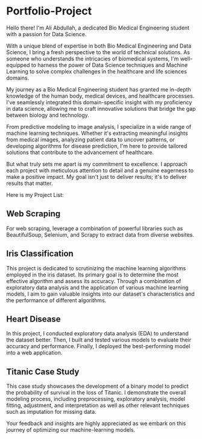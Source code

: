 # Portfolio-Project

Hello there! I'm Ali Abdullah, a dedicated Bio Medical Engineering student with a passion for Data Science.

With a unique blend of expertise in both Bio Medical Engineering and Data Science, I bring a fresh perspective to the world of technical solutions. As someone who understands the intricacies of biomedical systems, I'm well-equipped to harness the power of Data Science techniques and Machine Learning to solve complex challenges in the healthcare and life sciences domains.

My journey as a Bio Medical Engineering student has granted me in-depth knowledge of the human body, medical devices, and healthcare processes. I've seamlessly integrated this domain-specific insight with my proficiency in data science, allowing me to craft innovative solutions that bridge the gap between biology and technology.

From predictive modeling to image analysis, I specialize in a wide range of machine learning techniques. Whether it's extracting meaningful insights from medical images, analyzing patient data to uncover patterns, or developing algorithms for disease prediction, I'm here to provide tailored solutions that contribute to the advancement of healthcare.

But what truly sets me apart is my commitment to excellence. I approach each project with meticulous attention to detail and a genuine eagerness to make a positive impact. My goal isn't just to deliver results; it's to deliver results that matter.

Here is my Project List: 

## Web Scraping
For web scraping, leverage a combination of powerful libraries such as BeautifulSoup, Selenium, and Scrapy to extract data from diverse websites.

## Iris Classification 
This project is dedicated to scrutinizing the machine learning algorithms employed in the iris dataset. Its primary goal is to determine the most effective algorithm and assess its accuracy. Through a combination of exploratory data analysis and the application of various machine learning models, I aim to gain valuable insights into our dataset's characteristics and the performance of different algorithms.

## Heart Disease
In this project, I conducted exploratory data analysis (EDA) to understand the dataset better. Then, I built and tested various models to evaluate their accuracy and performance. Finally, I deployed the best-performing model into a web application.

## Titanic Case Study
This case study showcases the development of a binary model to predict the probability of survival in the loss of Titanic. I demonstrate the overall modeling process, including preprocessing, exploratory analysis, model fitting, adjustment, and interpretation as well as other relevant techniques such as imputation for missing data. 

Your feedback and insights are highly appreciated as we embark on this journey of optimizing our machine-learning models.
